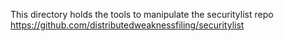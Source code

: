 This directory holds the tools to manipulate the securitylist repo
https://github.com/distributedweaknessfiling/securitylist
